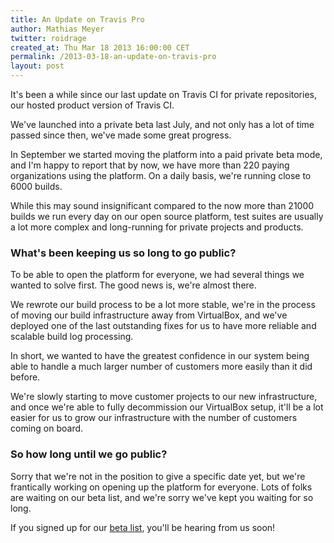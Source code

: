 ```yaml
---
title: An Update on Travis Pro
author: Mathias Meyer
twitter: roidrage
created_at: Thu Mar 18 2013 16:00:00 CET
permalink: /2013-03-18-an-update-on-travis-pro
layout: post
---
```

It's been a while since our last update on Travis CI for private repositories,
our hosted product version of Travis CI.

We've launched into a private beta last July, and not only has a lot of time
passed since then, we've made some great progress.

In September we started moving the platform into a paid private beta mode, and
I'm happy to report that by now, we have more than 220 paying organizations
using the platform. On a daily basis, we're running close to 6000 builds.

While this may sound insignificant compared to the now more than 21000 builds we
run every day on our open source platform, test suites are usually a lot more
complex and long-running for private projects and products.

### What's been keeping us so long to go public?

To be able to open the platform for everyone, we had several things we wanted to
solve first. The good news is, we're almost there.

We rewrote our build process to be a lot more stable, we're in the process of
moving our build infrastructure away from VirtualBox, and we've deployed one of
the last outstanding fixes for us to have more reliable and scalable build log
processing.

In short, we wanted to have the greatest confidence in our system being able to
handle a much larger number of customers more easily than it did before.

We're slowly starting to move customer projects to our new infrastructure, and
once we're able to fully decommission our VirtualBox setup, it'll be a lot
easier for us to grow our infrastructure with the number of customers coming on
board.

### So how long until we go public?

Sorry that we're not in the position to give a specific date yet, but we're
frantically working on opening up the platform for everyone. Lots of folks are
waiting on our beta list, and we're sorry we've kept you waiting for so long.

If you signed up for our [beta list](http://travis-ci.com), you'll be hearing
from us soon!
